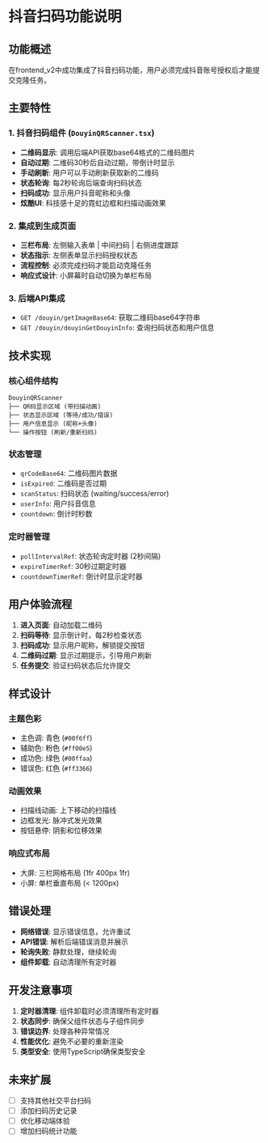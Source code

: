 # 抖音扫码功能说明

## 功能概述

在frontend_v2中成功集成了抖音扫码功能，用户必须完成抖音账号授权后才能提交克隆任务。

## 主要特性

### 1. 抖音扫码组件 (`DouyinQRScanner.tsx`)
- **二维码显示**: 调用后端API获取base64格式的二维码图片
- **自动过期**: 二维码30秒后自动过期，带倒计时显示
- **手动刷新**: 用户可以手动刷新获取新的二维码
- **状态轮询**: 每2秒轮询后端查询扫码状态
- **扫码成功**: 显示用户抖音昵称和头像
- **炫酷UI**: 科技感十足的霓虹边框和扫描动画效果

### 2. 集成到生成页面
- **三栏布局**: 左侧输入表单 | 中间扫码 | 右侧进度跟踪
- **状态指示**: 左侧表单显示扫码授权状态
- **流程控制**: 必须完成扫码才能启动克隆任务
- **响应式设计**: 小屏幕时自动切换为单栏布局

### 3. 后端API集成
- `GET /douyin/getImageBase64`: 获取二维码base64字符串
- `GET /douyin/douyinGetDouyinInfo`: 查询扫码状态和用户信息

## 技术实现

### 核心组件结构
```
DouyinQRScanner
├── QR码显示区域 (带扫描动画)
├── 状态显示区域 (等待/成功/错误)
├── 用户信息显示 (昵称+头像)
└── 操作按钮 (刷新/重新扫码)
```

### 状态管理
- `qrCodeBase64`: 二维码图片数据
- `isExpired`: 二维码是否过期
- `scanStatus`: 扫码状态 (waiting/success/error)
- `userInfo`: 用户抖音信息
- `countdown`: 倒计时秒数

### 定时器管理
- `pollIntervalRef`: 状态轮询定时器 (2秒间隔)
- `expireTimerRef`: 30秒过期定时器
- `countdownTimerRef`: 倒计时显示定时器

## 用户体验流程

1. **进入页面**: 自动加载二维码
2. **扫码等待**: 显示倒计时，每2秒检查状态
3. **扫码成功**: 显示用户昵称，解锁提交按钮
4. **二维码过期**: 显示过期提示，引导用户刷新
5. **任务提交**: 验证扫码状态后允许提交

## 样式设计

### 主题色彩
- 主色调: 青色 (`#00f6ff`)
- 辅助色: 粉色 (`#ff00e5`)
- 成功色: 绿色 (`#00ffaa`)
- 错误色: 红色 (`#ff3366`)

### 动画效果
- 扫描线动画: 上下移动的扫描线
- 边框发光: 脉冲式发光效果
- 按钮悬停: 阴影和位移效果

### 响应式布局
- 大屏: 三栏网格布局 (1fr 400px 1fr)
- 小屏: 单栏垂直布局 (< 1200px)

## 错误处理

- **网络错误**: 显示错误信息，允许重试
- **API错误**: 解析后端错误消息并展示
- **轮询失败**: 静默处理，继续轮询
- **组件卸载**: 自动清理所有定时器

## 开发注意事项

1. **定时器清理**: 组件卸载时必须清理所有定时器
2. **状态同步**: 确保父组件状态与子组件同步
3. **错误边界**: 处理各种异常情况
4. **性能优化**: 避免不必要的重新渲染
5. **类型安全**: 使用TypeScript确保类型安全

## 未来扩展

- [ ] 支持其他社交平台扫码
- [ ] 添加扫码历史记录
- [ ] 优化移动端体验
- [ ] 增加扫码统计功能
